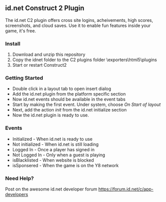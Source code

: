 ## id.net Construct 2 Plugin

The id.net C2 plugin offers cross site logins, acheivements, high scores, screenshots, and cloud saves. Use it to enable fun features inside your game, it's free.

### Install
1. Download and unzip this repository
2. Copy the idnet folder to the C2 plugins folder <install path>\exporters\html5\plugins
2. Start or restart Construct2

### Getting Started
- Double click in a layout tab to open insert dialog
- Add the id.net plugin from the platform specific section
- Now id.net events should be available in the event tabs
- Start by making the first event. Under system, choose _On Start of layout_
- Next, add the action _init_ from the id.net initialize section
- Now the id.net plugin is ready to use.

### Events
- Initialized - When id.net is ready to use
- Not initialized - When id.net is still loading
- Logged In - Once a player has signed in
- Not Logged In - Only when a guest is playing
- isBlacklisted - When website is blocked
- isSponsered - When the game is on the Y8 network

### Need Help?

Post on the awesome id.net developer forum
https://forum.id.net/c/app-developers